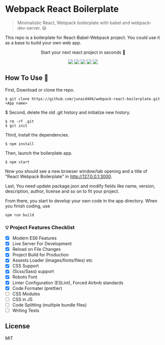 # Webpack React Boilerplate

> Minimalistic React, Webpack boilerplate with babel and webpack-dev-server. 😃

This repo is a boilerplate for React-Babel-Webpack project. You could use it as a base to build your own web app.

<div style="text-align: center">Start your next react project in seconds 🚀</div>
<div style="text-align: center">

![](https://img.shields.io/badge/Webpack-4.44.1-3BA472?style=flat&logo=Webpack)
![](https://img.shields.io/badge/WebpackDevServer-3.11.0-3BA472?style=flat&logo=Webpack)
![](https://img.shields.io/badge/React-16.13.1-3BA472?style=flat&logo=React)
![](https://img.shields.io/badge/ReactRouterDOM-5.2.0-3BA472?style=flat&logo=React-Router)
![](https://img.shields.io/badge/Babel-7.11.6-3BA472?style=flat&logo=Babel)

</div>

## How To Use 📖

First, Download or clone the repo.

```
$ git clone https://github.com/junaid404/webpack-react-boilerplate.git <App name>
```

\$ Second, delete the old .git history and initialize new history.

```
$ rm -rf .git
$ git init
```

Third, install the dependencies.

```
$ npm install
```

Then, launch the boilerplate app.

```
$ npm start
```

Now you should see a new browser window/tab opening and a title of "React Webpack Boilerplate" in http://127.0.0.1:3000.

Last, You need update package.json and modify fields like name, version, description, author, license and so on to fit your project.

From there, you start to develop your own code in the app directory. When you finish coding, use

```
npm run build
```

### 💡 Project Features Checklist

- [x] Modern ES6 Features
- [x] Live Server For Development
- [x] Reload on File Changes
- [x] Project Build for Production
- [x] Assests Loader (images/fonts/files) etc
- [x] CSS Support
- [x] (Scss/Sass) support
- [x] Roboto Font
- [x] Linter Configuration (ESLint), Forced Airbnb standards
- [x] Code Formater (prettier)
- [ ] CSS Modules
- [ ] CSS in JS
- [ ] Code Splitting (multiple bundle files)
- [ ] Writing Tests

## License

MIT
